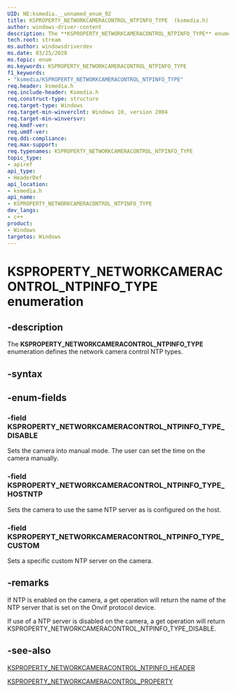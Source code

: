 ```yaml
---
UID: NE:ksmedia.__unnamed_enum_92
title: KSPROPERTY_NETWORKCAMERACONTROL_NTPINFO_TYPE  (ksmedia.h)
author: windows-driver-content
description: The **KSPROPERTY_NETWORKCAMERACONTROL_NTPINFO_TYPE** enumeration defines the network camera control NTP types.
tech.root: stream
ms.author: windowsdriverdev
ms.date: 03/25/2020
ms.topic: enum
ms.keywords: KSPROPERTY_NETWORKCAMERACONTROL_NTPINFO_TYPE
f1_keywords:
- "ksmedia/KSPROPERTY_NETWORKCAMERACONTROL_NTPINFO_TYPE"
req.header: ksmedia.h
req.include-header: Ksmedia.h
req.construct-type: structure
req.target-type: Windows
req.target-min-winverclnt: Windows 10, version 2004
req.target-min-winversvr:
req.kmdf-ver:
req.umdf-ver:
req.ddi-compliance:
req.max-support:
req.typenames: KSPROPERTY_NETWORKCAMERACONTROL_NTPINFO_TYPE
topic_type: 
- apiref
api_type: 
- HeaderDef
api_location: 
- ksmedia.h
api_name: 
- KSPROPERTY_NETWORKCAMERACONTROL_NTPINFO_TYPE
dev_langs:
- c++
product: 
- Windows
targetos: Windows
---
```


# KSPROPERTY_NETWORKCAMERACONTROL_NTPINFO_TYPE enumeration

## -description

The **KSPROPERTY_NETWORKCAMERACONTROL_NTPINFO_TYPE** enumeration defines the network camera control NTP types.

## -syntax

## -enum-fields

### -field KSPROPERTY_NETWORKCAMERACONTROL_NTPINFO_TYPE_DISABLE

Sets the camera into manual mode. The user can set the time on the camera manually.

### -field KSPROPERTY_NETWORKCAMERACONTROL_NTPINFO_TYPE_HOSTNTP

Sets the camera to use the same NTP server as is configured on the host.

### -field KSPROPERYT_NETWORKCAMERACONTROL_NTPINFO_TYPE_CUSTOM

Sets a specific custom NTP server on the camera.

## -remarks

If NTP is enabled on the camera, a get operation will return the name of the NTP server that is set on the Onvif protocol device.

If use of a NTP server is disabled on the camera, a get operation will return KSPROPERTY_NETWORKCAMERACONTROL_NTPINFO_TYPE_DISABLE.

## -see-also

[KSPROPERTY_NETWORKCAMERACONTROL_NTPINFO_HEADER](https://docs.microsoft.com/windows-hardware/drivers/ddi/content/ksmedia/ns-ksmedia-ksproperty_networkcameracontrol_ntpinfo_header)

[KSPROPERTY_NETWORKCAMERACONTROL_PROPERTY](https://docs.microsoft.com/windows-hardware/drivers/ddi/content/ksmedia/ne-ksmedia-ksproperty_networkcameracontrol_property)
